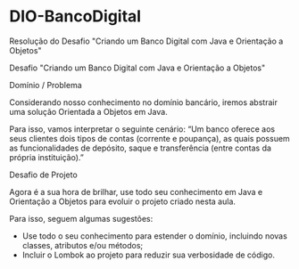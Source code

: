 # DIO-BancoDigital
Resolução do Desafio "Criando um Banco Digital com Java e Orientação a Objetos"

Desafio "Criando um Banco Digital com Java e Orientação a Objetos"

Domínio / Problema

Considerando nosso conhecimento no domínio bancário, iremos abstrair uma solução Orientada a Objetos em Java.

Para isso, vamos interpretar o seguinte cenário:
“Um banco oferece aos seus clientes dois tipos de contas (corrente e poupança), as quais possuem as funcionalidades de depósito, saque e transferência (entre contas da própria instituição).”



Desafio de Projeto

Agora é a sua hora de brilhar, use todo seu conhecimento em Java e Orientação a Objetos para evoluir o projeto criado nesta aula.

Para isso, seguem algumas sugestões:
- Use todo o seu conhecimento para estender o domínio, incluindo novas classes, atributos e/ou métodos;
- Incluir o Lombok ao projeto para reduzir sua verbosidade de código.